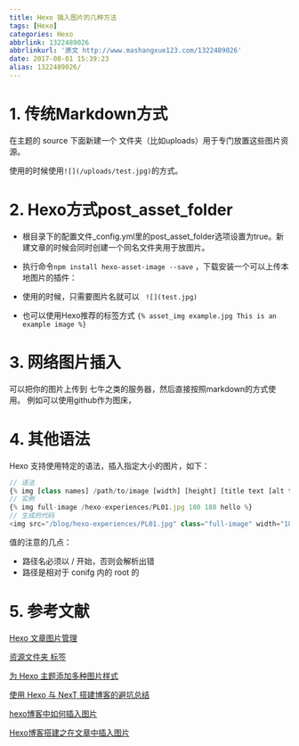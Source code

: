 ```yaml
---
title: Hexo 插入图片的几种方法
tags: [Hexo]
categories: Hexo
abbrlink: 1322489026
abbrlinkurl: '原文 http://www.mashangxue123.com/1322489026'
date: 2017-08-01 15:39:23
alias: 1322489026/
---
```


<!-- toc -->
<!-- more -->

# 1. 传统Markdown方式

在主题的 source 下面新建一个 文件夹（比如uploads）用于专门放置这些图片资源。

使用的时候使用`![](/uploads/test.jpg)`的方式。

# 2. Hexo方式post_asset_folder

- 根目录下的配置文件_config.yml里的post_asset_folder选项设置为true。新建文章的时候会同时创建一个同名文件夹用于放图片。

- 执行命令`npm install hexo-asset-image --save` ，下载安装一个可以上传本地图片的插件：

- 使用的时候，只需要图片名就可以 ` ![](test.jpg)`

- 也可以使用Hexo推荐的标签方式 `{% asset_img example.jpg This is an example image %}`

# 3. 网络图片插入

可以把你的图片上传到 七牛之类的服务器，然后直接按照markdown的方式使用。
例如可以使用github作为图床，

# 4. 其他语法

Hexo 支持使用特定的语法，插入指定大小的图片，如下：

```js
// 语法
{% img [class names] /path/to/image [width] [height] [title text [alt text]] %}
// 实例
{% img full-image /hexo-experiences/PL01.jpg 180 180 hello %}
// 生成的代码
<img src="/blog/hexo-experiences/PL01.jpg" class="full-image" width="180" height="180" title="hello">

```
值的注意的几点：

- 路径名必须以 / 开始，否则会解析出错
- 路径是相对于 conifg 内的 root 的

# 5. 参考文献

[Hexo 文章图片管理](https://rainylog.com/post/hexo-post-image-manage/)

[资源文件夹 标签](https://hexo.io/zh-cn/docs/asset-folders.html)

[为 Hexo 主题添加多种图片样式](http://wuchong.me/blog/2014/12/13/hexo-theme-creating-image-styles/)

[使用 Hexo 与 NexT 搭建博客的避坑总结](http://yangfch3.com/2016/05/08/hexo-experiences/)

[hexo博客中如何插入图片](https://univer2012.github.io/2017/04/23/6how-to-insert-picture-in-hexo-blog/)

[Hexo博客搭建之在文章中插入图片](https://yanyinhong.github.io/2017/05/02/How-to-insert-image-in-hexo-post/)